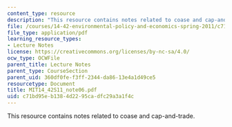 ```yaml
---
content_type: resource
description: "This resource contains notes related to coase and cap-and-trade.\r\n"
file: /courses/14-42-environmental-policy-and-economics-spring-2011/c71bd95eb1384d2295cadfc29a3a1f4c_MIT14_42S11_note06.pdf
file_type: application/pdf
learning_resource_types:
- Lecture Notes
license: https://creativecommons.org/licenses/by-nc-sa/4.0/
ocw_type: OCWFile
parent_title: Lecture Notes
parent_type: CourseSection
parent_uid: 360df0fe-f3ff-2344-da86-13e4a1d49ce5
resourcetype: Document
title: MIT14_42S11_note06.pdf
uid: c71bd95e-b138-4d22-95ca-dfc29a3a1f4c
---
```

This resource contains notes related to coase and cap-and-trade.
